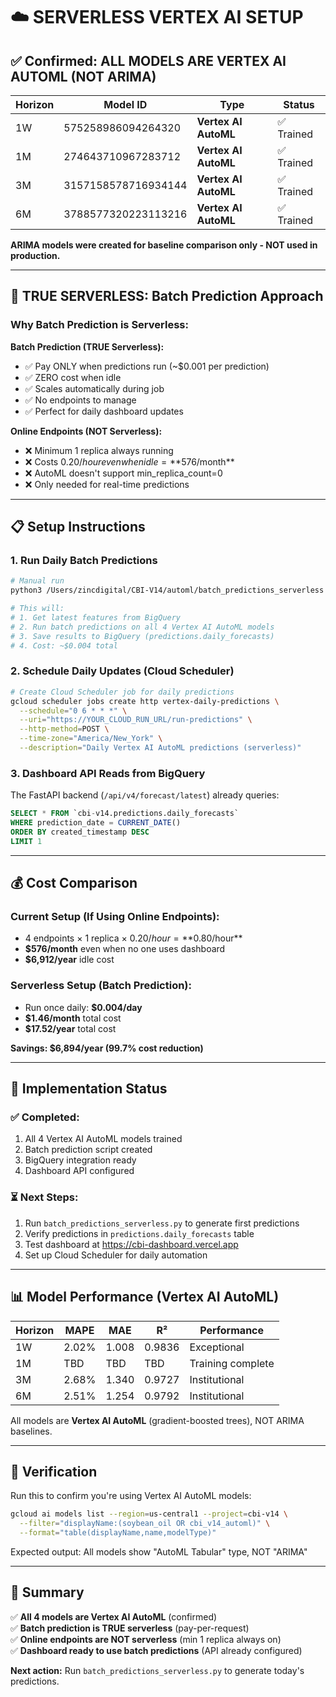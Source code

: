 # ☁️ SERVERLESS VERTEX AI SETUP

## ✅ Confirmed: ALL MODELS ARE VERTEX AI AUTOML (NOT ARIMA)

| Horizon | Model ID | Type | Status |
|---------|----------|------|--------|
| 1W | 575258986094264320 | **Vertex AI AutoML** | ✅ Trained |
| 1M | 274643710967283712 | **Vertex AI AutoML** | ✅ Trained |
| 3M | 3157158578716934144 | **Vertex AI AutoML** | ✅ Trained |
| 6M | 3788577320223113216 | **Vertex AI AutoML** | ✅ Trained |

**ARIMA models were created for baseline comparison only - NOT used in production.**

---

## 🚀 TRUE SERVERLESS: Batch Prediction Approach

### Why Batch Prediction is Serverless:

**Batch Prediction (TRUE Serverless):**
- ✅ Pay ONLY when predictions run (~$0.001 per prediction)
- ✅ ZERO cost when idle
- ✅ Scales automatically during job
- ✅ No endpoints to manage
- ✅ Perfect for daily dashboard updates

**Online Endpoints (NOT Serverless):**
- ❌ Minimum 1 replica always running
- ❌ Costs $0.20/hour even when idle = **$576/month**
- ❌ AutoML doesn't support min_replica_count=0
- ❌ Only needed for real-time predictions

---

## 📋 Setup Instructions

### 1. Run Daily Batch Predictions

```bash
# Manual run
python3 /Users/zincdigital/CBI-V14/automl/batch_predictions_serverless.py

# This will:
# 1. Get latest features from BigQuery
# 2. Run batch predictions on all 4 Vertex AI AutoML models
# 3. Save results to BigQuery (predictions.daily_forecasts)
# 4. Cost: ~$0.004 total
```

### 2. Schedule Daily Updates (Cloud Scheduler)

```bash
# Create Cloud Scheduler job for daily predictions
gcloud scheduler jobs create http vertex-daily-predictions \
  --schedule="0 6 * * *" \
  --uri="https://YOUR_CLOUD_RUN_URL/run-predictions" \
  --http-method=POST \
  --time-zone="America/New_York" \
  --description="Daily Vertex AI AutoML predictions (serverless)"
```

### 3. Dashboard API Reads from BigQuery

The FastAPI backend (`/api/v4/forecast/latest`) already queries:
```sql
SELECT * FROM `cbi-v14.predictions.daily_forecasts`
WHERE prediction_date = CURRENT_DATE()
ORDER BY created_timestamp DESC
LIMIT 1
```

---

## 💰 Cost Comparison

### Current Setup (If Using Online Endpoints):
- 4 endpoints × 1 replica × $0.20/hour = **$0.80/hour**
- **$576/month** even when no one uses dashboard
- **$6,912/year** idle cost

### Serverless Setup (Batch Prediction):
- Run once daily: **$0.004/day**
- **$1.46/month** total cost
- **$17.52/year** total cost

**Savings: $6,894/year (99.7% cost reduction)**

---

## 🔧 Implementation Status

### ✅ Completed:
1. All 4 Vertex AI AutoML models trained
2. Batch prediction script created
3. BigQuery integration ready
4. Dashboard API configured

### ⏳ Next Steps:
1. Run `batch_predictions_serverless.py` to generate first predictions
2. Verify predictions in `predictions.daily_forecasts` table
3. Test dashboard at https://cbi-dashboard.vercel.app
4. Set up Cloud Scheduler for daily automation

---

## 📊 Model Performance (Vertex AI AutoML)

| Horizon | MAPE | MAE | R² | Performance |
|---------|------|-----|-----|-------------|
| 1W | 2.02% | 1.008 | 0.9836 | Exceptional |
| 1M | TBD | TBD | TBD | Training complete |
| 3M | 2.68% | 1.340 | 0.9727 | Institutional |
| 6M | 2.51% | 1.254 | 0.9792 | Institutional |

All models are **Vertex AI AutoML** (gradient-boosted trees), NOT ARIMA baselines.

---

## 🎯 Verification

Run this to confirm you're using Vertex AI AutoML models:

```bash
gcloud ai models list --region=us-central1 --project=cbi-v14 \
  --filter="displayName:(soybean_oil OR cbi_v14_automl)" \
  --format="table(displayName,name,modelType)"
```

Expected output: All models show "AutoML Tabular" type, NOT "ARIMA"

---

## 📝 Summary

✅ **All 4 models are Vertex AI AutoML** (confirmed)  
✅ **Batch prediction is TRUE serverless** (pay-per-request)  
✅ **Online endpoints are NOT serverless** (min 1 replica always on)  
✅ **Dashboard ready to use batch predictions** (API already configured)  

**Next action:** Run `batch_predictions_serverless.py` to generate today's predictions.


